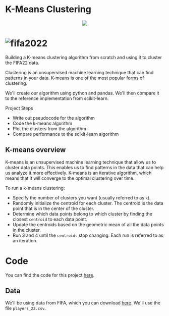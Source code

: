 # K-Means Clustering

<p align="center">
  <img src="[http://some_place.com/image.png](https://i0.wp.com/gnova.com.ar/wp-content/uploads/2021/10/ea-fifa-22-cover-kylian-mbappe_1qeaco87s803l13iu0tnr84jhq.jpg)" />
</p>

# ![fifa2022](https://i0.wp.com/gnova.com.ar/wp-content/uploads/2021/10/ea-fifa-22-cover-kylian-mbappe_1qeaco87s803l13iu0tnr84jhq.jpg)

Building a K-means clustering algorithm from scratch and using it to cluster the FIFA22 data.

Clustering is an unsupervised machine learning technique that can find patterns in your data. K-means is one of the most popular forms of clustering.

We'll create our algorithm using python and pandas. We'll then compare it to the reference implementation from scikit-learn.

Project Steps

* Write out pseudocode for the algorithm
* Code the k-means algorithm
* Plot the clusters from the algorithm
* Compare performance to the scikit-learn algorithm

## K-means overview

K-means is an unsupervised machine learning technique that allow us to cluster data points. This enables us to find patterns in the data that can help us analyze it more effectively. K-means is an iterative algorithm, which means that it will converge to the optimal clustering over time.

To run a k-means clustering:

* Specify the number of clusters you want (usually referred to as `k`).
* Randomly initialize the centroid for each cluster. The centroid is the data point that is in the center of the cluster.
* Determine which data points belong to which cluster by finding the closest `centroid` to each data point.
* Update the centroids based on the geometric mean of all the data points in the cluster.
* Run 3 and 4 until the `centroids` stop changing. Each run is referred to as an iteration.

# Code

You can find the code for this project [here](https://github.com/taureanjoe/kmeans-clustering).

## Data

We'll be using data from FIFA, which you can download [here](https://www.kaggle.com/datasets/stefanoleone992/fifa-22-complete-player-dataset?select=players_22.csv). We'll use the file `players_22.csv`.
